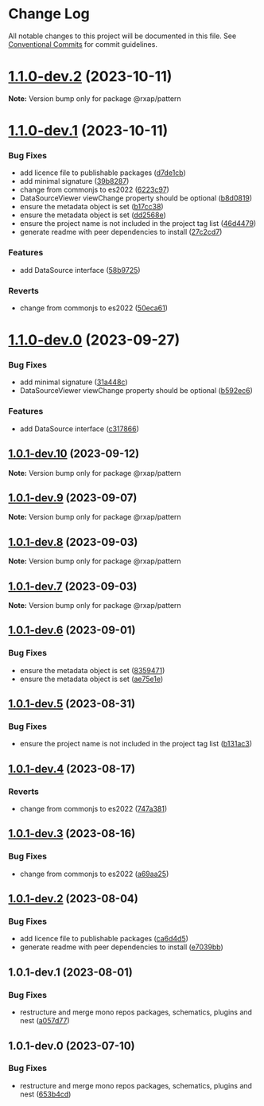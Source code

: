 # Change Log

All notable changes to this project will be documented in this file.
See [Conventional Commits](https://conventionalcommits.org) for commit guidelines.

# [1.1.0-dev.2](https://gitlab.com/rxap/packages/compare/@rxap/pattern@1.1.0-dev.1...@rxap/pattern@1.1.0-dev.2) (2023-10-11)

**Note:** Version bump only for package @rxap/pattern

# [1.1.0-dev.1](https://gitlab.com/rxap/packages/compare/@rxap/pattern@1.0.1-dev.0...@rxap/pattern@1.1.0-dev.1) (2023-10-11)

### Bug Fixes

- add licence file to publishable packages ([d7de1cb](https://gitlab.com/rxap/packages/commit/d7de1cb9db1bd1628f37084e3b0ffd1755aa75f6))
- add minimal signature ([39b8287](https://gitlab.com/rxap/packages/commit/39b8287efb549435d2a6573fbbf1429d776a3a5a))
- change from commonjs to es2022 ([6223c97](https://gitlab.com/rxap/packages/commit/6223c978078cfa899ca69424b62d2a99cbb290a7))
- DataSourceViewer viewChange property should be optional ([b8d0819](https://gitlab.com/rxap/packages/commit/b8d08197e890c7fefb142dc9fe2c1b268b97145f))
- ensure the metadata object is set ([b17cc38](https://gitlab.com/rxap/packages/commit/b17cc380ecc8f405bf06550da209c1f449099ed7))
- ensure the metadata object is set ([dd2568e](https://gitlab.com/rxap/packages/commit/dd2568edbfbee0c057024ae0c59128970e705101))
- ensure the project name is not included in the project tag list ([46d4479](https://gitlab.com/rxap/packages/commit/46d44798258ea1b20df9d4408b9c0809f55027b2))
- generate readme with peer dependencies to install ([27c2cd7](https://gitlab.com/rxap/packages/commit/27c2cd7d98f0c8a499b8c30719f49d69e4970ae9))

### Features

- add DataSource interface ([58b9725](https://gitlab.com/rxap/packages/commit/58b972544f2da8763ad9bb3388185037823220f9))

### Reverts

- change from commonjs to es2022 ([50eca61](https://gitlab.com/rxap/packages/commit/50eca61e9a89388d1cfeefb8b1029b302b6f307e))

# [1.1.0-dev.0](https://gitlab.com/rxap/packages/compare/@rxap/pattern@1.0.1-dev.10...@rxap/pattern@1.1.0-dev.0) (2023-09-27)

### Bug Fixes

- add minimal signature ([31a448c](https://gitlab.com/rxap/packages/commit/31a448cc6ac5559eb826fd8ff8a120d955a2f7fd))
- DataSourceViewer viewChange property should be optional ([b592ec6](https://gitlab.com/rxap/packages/commit/b592ec6b85f918f0abf1dcd52ecd59100e1f9096))

### Features

- add DataSource interface ([c317866](https://gitlab.com/rxap/packages/commit/c317866f365280dbff731939b52867051312453d))

## [1.0.1-dev.10](https://gitlab.com/rxap/packages/compare/@rxap/pattern@1.0.1-dev.9...@rxap/pattern@1.0.1-dev.10) (2023-09-12)

**Note:** Version bump only for package @rxap/pattern

## [1.0.1-dev.9](https://gitlab.com/rxap/packages/compare/@rxap/pattern@1.0.1-dev.8...@rxap/pattern@1.0.1-dev.9) (2023-09-07)

**Note:** Version bump only for package @rxap/pattern

## [1.0.1-dev.8](https://gitlab.com/rxap/packages/compare/@rxap/pattern@1.0.1-dev.7...@rxap/pattern@1.0.1-dev.8) (2023-09-03)

**Note:** Version bump only for package @rxap/pattern

## [1.0.1-dev.7](https://gitlab.com/rxap/packages/compare/@rxap/pattern@1.0.1-dev.6...@rxap/pattern@1.0.1-dev.7) (2023-09-03)

**Note:** Version bump only for package @rxap/pattern

## [1.0.1-dev.6](https://gitlab.com/rxap/packages/compare/@rxap/pattern@1.0.1-dev.5...@rxap/pattern@1.0.1-dev.6) (2023-09-01)

### Bug Fixes

- ensure the metadata object is set ([8359471](https://gitlab.com/rxap/packages/commit/8359471a69e0a68055fe95f115d030050d67e393))
- ensure the metadata object is set ([ae75e1e](https://gitlab.com/rxap/packages/commit/ae75e1e42a35db14e59dcfcc1b700a35ac73e47c))

## [1.0.1-dev.5](https://gitlab.com/rxap/packages/compare/@rxap/pattern@1.0.1-dev.4...@rxap/pattern@1.0.1-dev.5) (2023-08-31)

### Bug Fixes

- ensure the project name is not included in the project tag list ([b131ac3](https://gitlab.com/rxap/packages/commit/b131ac3bd92b3b8799d62f15bbd30a1997d7c753))

## [1.0.1-dev.4](https://gitlab.com/rxap/packages/compare/@rxap/pattern@1.0.1-dev.3...@rxap/pattern@1.0.1-dev.4) (2023-08-17)

### Reverts

- change from commonjs to es2022 ([747a381](https://gitlab.com/rxap/packages/commit/747a381a090f0a276cf363da61bb19ed0c9cb5b7))

## [1.0.1-dev.3](https://gitlab.com/rxap/packages/compare/@rxap/pattern@1.0.1-dev.2...@rxap/pattern@1.0.1-dev.3) (2023-08-16)

### Bug Fixes

- change from commonjs to es2022 ([a69aa25](https://gitlab.com/rxap/packages/commit/a69aa25b9824b94613392b3ea42fba18e5eb1168))

## [1.0.1-dev.2](https://gitlab.com/rxap/packages/compare/@rxap/pattern@1.0.1-dev.1...@rxap/pattern@1.0.1-dev.2) (2023-08-04)

### Bug Fixes

- add licence file to publishable packages ([ca6d4d5](https://gitlab.com/rxap/packages/commit/ca6d4d509a743b89bad5ed7ae935d3007231705a))
- generate readme with peer dependencies to install ([e7039bb](https://gitlab.com/rxap/packages/commit/e7039bb5e86ffeadfe7cc92d5fc71d32f8efb4fb))

## 1.0.1-dev.1 (2023-08-01)

### Bug Fixes

- restructure and merge mono repos packages, schematics, plugins and nest ([a057d77](https://gitlab.com/rxap/packages/commit/a057d77ca2acf9426a03a497da8532f8a2fe2c86))

## 1.0.1-dev.0 (2023-07-10)

### Bug Fixes

- restructure and merge mono repos packages, schematics, plugins and nest ([653b4cd](https://gitlab.com/rxap/packages/commit/653b4cd39fc92d322df9b3959651fea0aa6079da))
